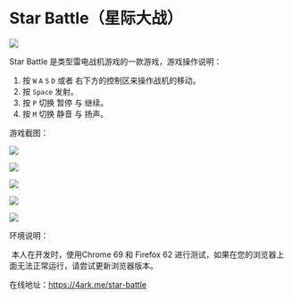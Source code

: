 # Star Battle（星际大战）

![](https://ws1.sinaimg.cn/large/006mS5wEgy1fx9ouu9sncj3063049gll.jpg)

Star Battle 是类型雷电战机游戏的一款游戏，游戏操作说明：

1. 按 `W` `A` `S` `D` 或者 右下方的控制区来操作战机的移动。
2. 按 `Space` 发射。
3. 按 `P` 切换 暂停 与 继续。
4. 按 `M` 切换 静音 与 扬声。



游戏截图：

![](https://ws1.sinaimg.cn/large/006mS5wEgy1fx9otea1rwj30qo0dc0u6.jpg)

![](https://ws1.sinaimg.cn/large/006mS5wEgy1fx9otz3wchj30qo0dcq53.jpg)

![](https://ws1.sinaimg.cn/large/006mS5wEgy1fx9ou51hh9j30qo0dcjtn.jpg)

![](https://ws1.sinaimg.cn/large/006mS5wEgy1fx9ou9setaj30qo0dcmxu.jpg)

![](https://ws1.sinaimg.cn/large/006mS5wEgy1fx9ouf7ss5j30qo0dcdgj.jpg)



环境说明：

​	本人在开发时，使用Chrome 69  和  Firefox  62 进行测试，如果在您的浏览器上面无法正常运行，请尝试更新浏览器版本。



在线地址：https://4ark.me/star-battle
